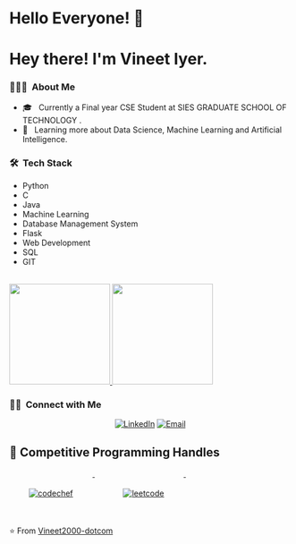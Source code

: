 # Hello Everyone! 👋

<h1> Hey there! I'm Vineet Iyer.</h1>

<h3> 👨🏻‍💻 &nbsp;About Me </h3>

- 🎓 &nbsp; Currently a Final year CSE  Student at SIES GRADUATE SCHOOL OF TECHNOLOGY .
- 🌱 &nbsp; Learning more about Data Science, Machine Learning and Artificial Intelligence.

<h3> 🛠 &nbsp;Tech Stack</h3>
<ul>
<li>Python</li>
<li>C</li>
<li>Java</li>
<li>Machine Learning</li>
<li>Database Management System</li>
<li>Flask</li>
<li>Web Development</li>
<li>SQL</li>
<li>GIT</li>
</ul>

<br/>

<a href="https://github.com/Vineet2000-dotcom">
  <img height="180em" src="https://github-readme-stats.vercel.app/api?username=Vineet2000-dotcom&theme=buefy&show_icons=true" />
  <img height="180em" src="https://github-readme-stats.vercel.app/api/top-langs/?username=Vineet2000-dotcom&theme=buefy&layout=compact" />
</a>

<br/>

<h3> 🤝🏻 &nbsp;Connect with Me </h3>

<p align="center">
<a href="https://www.linkedin.com/in/vineet-iyer-3161988a/"><img alt="LinkedIn" src="https://img.shields.io/badge/LinkedIn-vineet%20iyer-blue?style=flat-square&logo=linkedin"></a>
<a href="mailto:vineetice118@gst.sies.edu.in"><img alt="Email" src="https://img.shields.io/badge/Email-:vineetice118@gst.sies.edu.in-blue?style=flat-square&logo=gmail"></a>
</p>

## 📢 Competitive Programming Handles
<p align="left">
   <a href="https://www.codechef.com/users/vineetiyer19">
    <img src="https://cp-logo.vercel.app/codechef/vineetiyer19" alt="codechef" style="vertical-align:top; margin:35px">
  </a>&nbsp;&nbsp;&nbsp;
   
  

  <a href="https://leetcode.com/viyer19/">
    <img src="https://cp-logo.vercel.app/leetcode/viyer19" alt="leetcode" style="vertical-align:top; margin:35px">
  </a>&nbsp;&nbsp;&nbsp;
  
  
  

  
  
 
</p>


⭐️ From [Vineet2000-dotcom](https://github.com/Vineet2000-dotcom)
